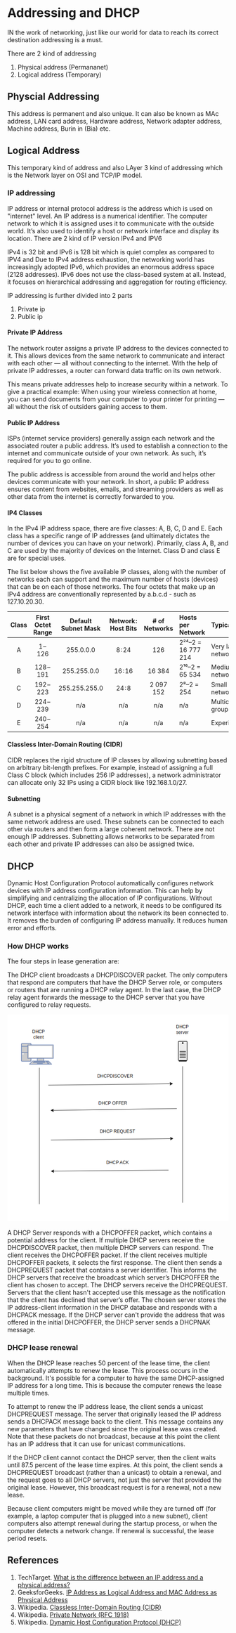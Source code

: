 # Addressing and DHCP

IN the work of networking, just like our world for data to reach its correct destination addressing is a must.

There are 2 kind of addressing
1. Physical address (Permananet)
2. Logical address (Temporary)

## Physcial Addressing

This address is permanent and also unique. It can also be known as MAc address, LAN card address, Hardware address, Network adapter address, Machine address, Burin in (Bia) etc.

## Logical Address

This temporary kind of address and also LAyer 3 kind of addressing which is the Network layer on OSI and TCP/IP model. 

### IP addressing

IP address or internal protocol address is the address which is used on "internet" level. An IP address is a numerical identifier. The computer network to which it is assigned uses it to communicate with the outside world. It’s also used to identify a host or network interface and display its location. There are 2 kind of IP version IPv4 and IPV6

IPv4 is 32 bit and IPv6 is 128 bit which is quiet complex as compared to IPV4 and Due to IPv4 address exhaustion, the networking world has increasingly adopted IPv6, which provides an enormous address space (2128 addresses). IPv6 does not use the class-based system at all. Instead, it focuses on hierarchical addressing and aggregation for routing efficiency. 

IP addressing is further divided into 2 parts

1. Private ip
2. Public ip

#### Private IP Address

The network router assigns a private IP address to the devices connected to it. This allows devices from the same network to communicate and interact with each other — all without connecting to the internet. With the help of private IP addresses, a router can forward data traffic on its own network.

This means private addresses help to increase security within a network. To give a practical example: When using your wireless connection at home, you can send documents from your computer to your printer for printing — all without the risk of outsiders gaining access to them.

#### Public IP Address

ISPs (internet service providers) generally assign each network and the associated router a public address. It’s used to establish a connection to the internet and communicate outside of your own network. As such, it’s required for you to go online.

The public address is accessible from around the world and helps other devices communicate with your network. In short, a public IP address ensures content from websites, emails, and streaming providers as well as other data from the internet is correctly forwarded to you.

#### IP4 Classes

In the IPv4 IP address space, there are five classes: A, B, C, D and E. Each class has a specific range of IP addresses (and ultimately dictates the number of devices you can have on your network). Primarily, class A, B, and C are used by the majority of devices on the Internet. Class D and class E are for special uses.

The list below shows the five available IP classes, along with the number of networks each can support and the maximum number of hosts (devices) that can be on each of those networks. The four octets that make up an IPv4 address are conventionally represented by a.b.c.d - such as 127.10.20.30.

| Class | First Octet Range | Default Subnet Mask | Network : Host Bits | # of Networks | Hosts per Network  | Typical Use         |
| :---: | :---------------: | :-----------------: | :-----------------: | :-----------: | :----------------- | :------------------ |
|   A   |      1 – 126      |      255.0.0.0      |        8 : 24       |      126      | 2²⁴–2 = 16 777 214 | Very large networks |
|   B   |     128 – 191     |     255.255.0.0     |       16 : 16       |     16 384    | 2¹⁶–2 = 65 534     | Medium networks     |
|   C   |     192 – 223     |    255.255.255.0    |        24 : 8       |   2 097 152   | 2⁸–2 = 254         | Small networks      |
|   D   |     224 – 239     |         n/a         |         n/a         |      n/a      | n/a                | Multicast groups    |
|   E   |     240 – 254     |         n/a         |         n/a         |      n/a      | n/a                | Experimental        |

####  Classless Inter-Domain Routing (CIDR)

CIDR replaces the rigid structure of IP classes by allowing subnetting based on arbitrary bit-length prefixes. For example, instead of assigning a full Class C block (which includes 256 IP addresses), a network administrator can allocate only 32 IPs using a CIDR block like 192.168.1.0/27.

#### Subnetting

A subnet is a physical segment of a network in which IP addresses with the same network address are used. These subnets can be connected to each other via routers and then form a large coherent network. There are not enough IP addresses. Subnetting allows networks to be separated from each other and private IP addresses can also be assigned twice.


## DHCP

Dynamic Host Configuration Protocol  automatically configures network devices with IP address configuration information. This can help by simplifying and centralizing the allocation of IP configurations. Without DHCP, each time  a client added to a network, it needs to be configured its network interface with information about the network its been connected to. It removes the burden of configuring IP address manually. It reduces human error and efforts.

### How DHCP works

The four steps in lease generation are:

The DHCP client broadcasts a DHCPDISCOVER packet. The only computers that respond are computers that have the DHCP Server role, or computers or routers that are running a DHCP relay agent. In the last case, the DHCP relay agent forwards the message to the DHCP server that you have configured to relay requests.


<p align="center">
  <img src="img/dhcp.png" alt="DHCP DORA">
</p>

A DHCP Server responds with a DHCPOFFER packet, which contains a potential address for the client. If multiple DHCP servers receive the DHCPDISCOVER packet, then multiple DHCP servers can respond.
The client receives the DHCPOFFER packet. If the client receives multiple DHCPOFFER packets, it selects the first response. The client then sends a DHCPREQUEST packet that contains a server identifier. This informs the DHCP servers that receive the broadcast which server’s DHCPOFFER the client has chosen to accept.
The DHCP servers receive the DHCPREQUEST. Servers that the client hasn't accepted use this message as the notification that the client has declined that server’s offer. The chosen server stores the IP address-client information in the DHCP database and responds with a DHCPACK message. If the DHCP server can't provide the address that was offered in the initial DHCPOFFER, the DHCP server sends a DHCPNAK message.

### DHCP lease renewal

When the DHCP lease reaches 50 percent of the lease time, the client automatically attempts to renew the lease. This process occurs in the background. It's possible for a computer to have the same DHCP-assigned IP address for a long time. This is because the computer renews the lease multiple times.

To attempt to renew the IP address lease, the client sends a unicast DHCPREQUEST message. The server that originally leased the IP address sends a DHCPACK message back to the client. This message contains any new parameters that have changed since the original lease was created. Note that these packets do not broadcast, because at this point the client has an IP address that it can use for unicast communications.

If the DHCP client cannot contact the DHCP server, then the client waits until 87.5 percent of the lease time expires. At this point, the client sends a DHCPREQUEST broadcast (rather than a unicast) to obtain a renewal, and the request goes to all DHCP servers, not just the server that provided the original lease. However, this broadcast request is for a renewal, not a new lease.

Because client computers might be moved while they are turned off (for example, a laptop computer that is plugged into a new subnet), client computers also attempt renewal during the startup process, or when the computer detects a network change. If renewal is successful, the lease period resets.

## References

1. TechTarget. [What is the difference between an IP address and a physical address?](https://www.techtarget.com/searchnetworking/answer/What-is-the-difference-between-an-IP-address-and-a-physical-address)
2. GeeksforGeeks. [IP Address as Logical Address and MAC Address as Physical Address](https://www.geeksforgeeks.org/computer-networks/ip-address-as-logical-address-and-mac-address-as-physical-address/)
3. Wikipedia. [Classless Inter-Domain Routing (CIDR)](https://en.wikipedia.org/wiki/Classless_Inter-Domain_Routing)
4. Wikipedia. [Private Network (RFC 1918)](https://en.wikipedia.org/wiki/Private_network)
5. Wikipedia. [Dynamic Host Configuration Protocol (DHCP)](https://en.wikipedia.org/wiki/Dynamic_Host_Configuration_Protocol)





